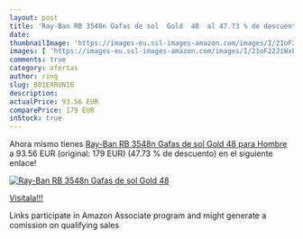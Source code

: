 ```yaml
---
layout: post
title: 'Ray-Ban RB 3548n Gafas de sol  Gold  48  al 47.73 % de descuento'
date: 
thumbnailImage: 'https://images-eu.ssl-images-amazon.com/images/I/21oF22JiWxL._SL200_.jpg'
images: [ 'https://images-eu.ssl-images-amazon.com/images/I/21oF22JiWxL._SL200_.jpg' ]
comments: true
category: ofertas
author: ring
slug: B01EXRUN16
description:
actualPrice: 93.56 EUR
comparePrice: 179 EUR
inStock: true
---
```


Ahora mismo tienes [Ray-Ban RB 3548n Gafas de sol  Gold  48 para Hombre](https://www.amazon.es/dp/B01EXRUN16/?tag=tolees-21) a 93.56 EUR (original: 179 EUR) (47.73 %  de descuento) en el siguiente enlace!

[![Ray-Ban RB 3548n Gafas de sol  Gold  48 ](https://images-eu.ssl-images-amazon.com/images/I/21oF22JiWxL._SL200_.jpg)](https://www.amazon.es/dp/B01EXRUN16/?tag=tolees-21)

[Visítala!!!](https://www.amazon.es/dp/B01EXRUN16/?tag=tolees-21)

Links participate in Amazon Associate program and might generate a comission on qualifying sales
